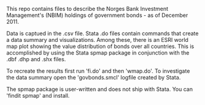 This repo contains files to describe the Norges Bank Investment Management's (NBIM) holdings of government bonds - as of December 2011.

Data is captued in the .csv file.
Stata .do files contain commands that create a data summary and visualizations.
Among these, there is an ESRI world map plot showing the value distribution of bonds over all countries. This is accomplished by using the Stata spmap package in conjunction with the .dbf .dhp and .shx files.

To recreate the results first run 'fi.do' and then 'wmap.do'.
To investigate the data summary open the 'govbonds.smcl' logfile created by Stata.

The spmap package is user-written and does not ship with Stata. You can 'findit spmap' and install.